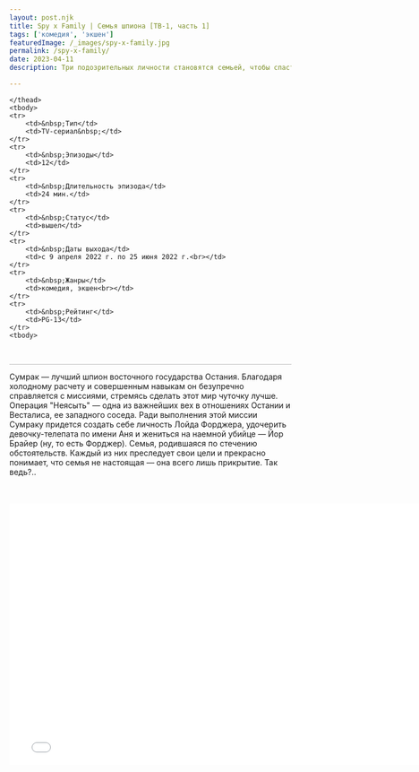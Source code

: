 ```yaml
---
layout: post.njk
title: Spy x Family | Семья шпиона [ТВ-1, часть 1]
tags: ['комедия', 'экшен']
featuredImage: /_images/spy-x-family.jpg
permalink: /spy-x-family/
date: 2023-04-11
description: Три подозрительных личности становятся семьей, чтобы спасти мир

---
```


<style>
	.demo {
		border:1px none #C0C0C0;
		border-collapse:collapse;
	}
	.demo th {
		border:1px none #C0C0C0;
	}
	.demo td {
		border:1px none #C0C0C0;
	}
	
	hr {
  height:0.5px;
  border-width:0;
  background-color:#C0C0C0;
}
</style>
<table class="demo">
	<caption></caption>
	<thead>
	
	</thead>
	<tbody>
	<tr>
		<td>&nbsp;Тип</td>
		<td>TV-сериал&nbsp;</td>
	</tr>
	<tr>
		<td>&nbsp;Эпизоды</td>
		<td>12</td>
	</tr>
	<tr>
		<td>&nbsp;Длительность эпизода</td>
		<td>24 мин.</td>
	</tr>
	<tr>
		<td>&nbsp;Статус</td>
		<td>вышел</td>
	</tr>
	<tr>
		<td>&nbsp;Даты выхода</td>
		<td>с 9 апреля 2022 г. по 25 июня 2022 г.<br></td>
	</tr>
	<tr>
		<td>&nbsp;Жанры</td>
		<td>комедия, экшен<br></td>
	</tr>
	<tr>
		<td>&nbsp;Рейтинг</td>
		<td>PG-13</td>
	</tr>
	<tbody>
</table>

<hr>

Сумрак — лучший шпион восточного государства Остания. Благодаря холодному расчету и совершенным навыкам он безупречно справляется с миссиями, стремясь сделать этот мир чуточку лучше.
Операция "Неясыть" — одна из важнейших вех в отношениях Остании и Весталиса, ее западного соседа. Ради выполнения этой миссии Сумраку придется создать себе личность Лойда Форджера, удочерить девочку-телепата по имени Аня и жениться на наемной убийце — Йор Брайер (ну, то есть Форджер). Семья, родившаяся по стечению обстоятельств. Каждый из них преследует свои цели и прекрасно понимает, что семья не настоящая — она всего лишь прикрытие. Так ведь?..  
<br>
<br>
<iframe src="//aniqit.com/serial/42126/c5bfcc21c5c9755e0e9b8a2a9fa8b7b4/720p?only_translations=2806" width="768" height="466" frameborder="0" allowfullscreen allow="autoplay ; fullscreen"></iframe>

